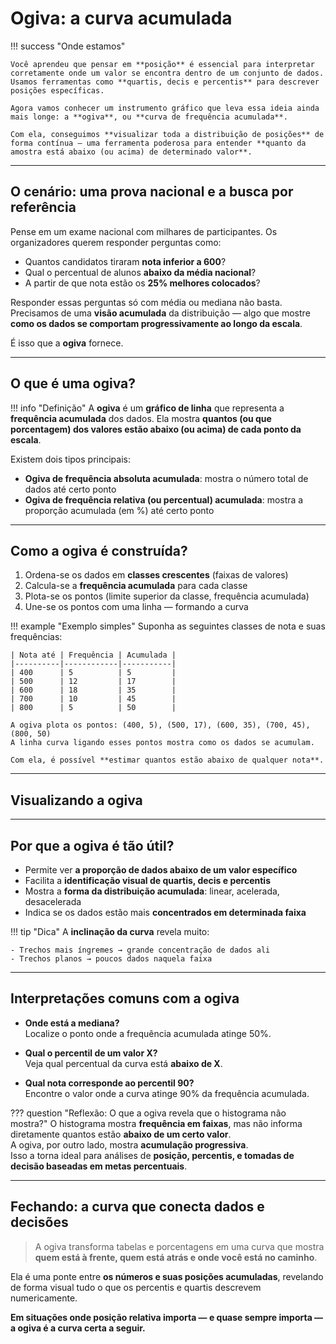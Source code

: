 # Ogiva: a curva acumulada

!!! success  "Onde estamos"

    Você aprendeu que pensar em **posição** é essencial para interpretar corretamente onde um valor se encontra dentro de um conjunto de dados. Usamos ferramentas como **quartis, decis e percentis** para descrever posições específicas.  

    Agora vamos conhecer um instrumento gráfico que leva essa ideia ainda mais longe: a **ogiva**, ou **curva de frequência acumulada**.

    Com ela, conseguimos **visualizar toda a distribuição de posições** de forma contínua — uma ferramenta poderosa para entender **quanto da amostra está abaixo (ou acima) de determinado valor**.

---

## O cenário: uma prova nacional e a busca por referência

Pense em um exame nacional com milhares de participantes. Os organizadores querem responder perguntas como:

- Quantos candidatos tiraram **nota inferior a 600**?  
- Qual o percentual de alunos **abaixo da média nacional**?  
- A partir de que nota estão os **25% melhores colocados**?

Responder essas perguntas só com média ou mediana não basta.  
Precisamos de uma **visão acumulada** da distribuição — algo que mostre **como os dados se comportam progressivamente ao longo da escala**.

É isso que a **ogiva** fornece.

---

## O que é uma ogiva?

!!! info "Definição"
    A **ogiva** é um **gráfico de linha** que representa a **frequência acumulada** dos dados. Ela mostra **quantos (ou que porcentagem) dos valores estão abaixo (ou acima) de cada ponto da escala**.

Existem dois tipos principais:

- **Ogiva de frequência absoluta acumulada**: mostra o número total de dados até certo ponto  
- **Ogiva de frequência relativa (ou percentual) acumulada**: mostra a proporção acumulada (em %) até certo ponto

---

## Como a ogiva é construída?

1. Ordena-se os dados em **classes crescentes** (faixas de valores)  
2. Calcula-se a **frequência acumulada** para cada classe  
3. Plota-se os pontos (limite superior da classe, frequência acumulada)  
4. Une-se os pontos com uma linha — formando a curva

!!! example "Exemplo simples"
    Suponha as seguintes classes de nota e suas frequências:

    | Nota até | Frequência | Acumulada |
    |----------|------------|-----------|
    | 400      | 5          | 5         |
    | 500      | 12         | 17        |
    | 600      | 18         | 35        |
    | 700      | 10         | 45        |
    | 800      | 5          | 50        |

    A ogiva plota os pontos: (400, 5), (500, 17), (600, 35), (700, 45), (800, 50)  
    A linha curva ligando esses pontos mostra como os dados se acumulam.

    Com ela, é possível **estimar quantos estão abaixo de qualquer nota**.

---

## Visualizando a ogiva

<canvas id="ogivaChart" width="600" height="400"></canvas>

<script src="https://cdn.jsdelivr.net/npm/chart.js"></script>
<script>
  const ctx = document.getElementById('ogivaChart').getContext('2d');

  new Chart(ctx, {
    type: 'line',
    data: {
      labels: [400, 500, 600, 700, 800],
      datasets: [{
        label: 'Frequência acumulada',
        data: [5, 17, 35, 45, 50],
        fill: false,
        borderColor: 'rgba(75, 192, 192, 1)',
        backgroundColor: 'rgba(75, 192, 192, 0.4)',
        tension: 0.4,
        pointRadius: 5,
        pointHoverRadius: 7
      }]
    },
    options: {
      responsive: true,
      plugins: {
        title: {
          display: true,
          text: 'Ogiva de Frequência Acumulada – Notas do Exame'
        },
        tooltip: {
          callbacks: {
            label: function(context) {
              return `Acumulado até ${context.label}: ${context.raw} candidatos`;
            }
          }
        }
      },
      scales: {
        x: {
          title: {
            display: true,
            text: 'Nota'
          }
        },
        y: {
          beginAtZero: true,
          title: {
            display: true,
            text: 'Frequência Acumulada'
          },
          ticks: {
            stepSize: 5
          }
        }
      }
    }
  });
</script>

---

## Por que a ogiva é tão útil?

- Permite ver **a proporção de dados abaixo de um valor específico**  
- Facilita a **identificação visual de quartis, decis e percentis**  
- Mostra a **forma da distribuição acumulada**: linear, acelerada, desacelerada  
- Indica se os dados estão mais **concentrados em determinada faixa**

!!! tip "Dica"
    A **inclinação da curva** revela muito:
    
    - Trechos mais íngremes → grande concentração de dados ali  
    - Trechos planos → poucos dados naquela faixa  

---

## Interpretações comuns com a ogiva

- **Onde está a mediana?**  
  Localize o ponto onde a frequência acumulada atinge 50%.

- **Qual o percentil de um valor X?**  
  Veja qual percentual da curva está **abaixo de X**.

- **Qual nota corresponde ao percentil 90?**  
  Encontre o valor onde a curva atinge 90% da frequência acumulada.

??? question "Reflexão: O que a ogiva revela que o histograma não mostra?"
    O histograma mostra **frequência em faixas**, mas não informa diretamente quantos estão **abaixo de um certo valor**.  
    A ogiva, por outro lado, mostra **acumulação progressiva**.  
    Isso a torna ideal para análises de **posição, percentis, e tomadas de decisão baseadas em metas percentuais**.

---

## Fechando: a curva que conecta dados e decisões

> A ogiva transforma tabelas e porcentagens em uma curva que mostra **quem está à frente, quem está atrás e onde você está no caminho**.

Ela é uma ponte entre **os números e suas posições acumuladas**, revelando de forma visual tudo o que os percentis e quartis descrevem numericamente.

**Em situações onde posição relativa importa — e quase sempre importa — a ogiva é a curva certa a seguir.**
